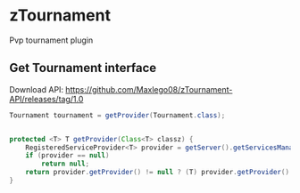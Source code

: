 # zTournament

Pvp tournament plugin

## Get Tournament interface

Download API: https://github.com/Maxlego08/zTournament-API/releases/tag/1.0

```java
Tournament tournament = getProvider(Tournament.class);


protected <T> T getProvider(Class<T> classz) {
    RegisteredServiceProvider<T> provider = getServer().getServicesManager().getRegistration(classz);
    if (provider == null) 
        return null;
    return provider.getProvider() != null ? (T) provider.getProvider() : null;
}
```
